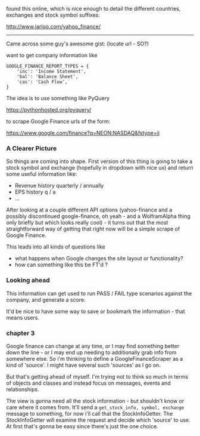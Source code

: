 found this online, which is nice enough to detail the different countries, exchanges and stock symbol suffixes:

http://www.jarloo.com/yahoo_finance/

***

Came across some guy's awesome gist: (locate url - SO?)


want to get company information like
```
GOOGLE_FINANCE_REPORT_TYPES = {
    'inc': 'Income Statement',
    'bal': 'Balance Sheet',
    'cas': 'Cash Flow',
}
```

The idea is to use something like PyQuery

https://pythonhosted.org/pyquery/

to scrape Google Finance urls of the form:

https://www.google.com/finance?q=NEON:NASDAQ&fstype=ii



### A Clearer Picture  
So things are coming into shape. First version of this thing is going to take a stock symbol and exchange (hopefully in dropdown with nice ux) and return some useful information like:
- Revenue history quarterly / annually
- EPS history q / a
- ...  
  
After looking at a couple different API options (yahoo-finance and a possibly discontinued google-finance, oh yeah - and a WolframAlpha thing only briefly but which looks really cool) - it turns out that the most straightforward way of getting that right now will be a simple scrape of Google Finance. 

This leads into all kinds of questions like  
- what happens when Google changes the site layout or functionality?  
- how can something like this be FT'd ?

### Looking ahead


This information can get used to run PASS / FAIL type scenarios against the company, and generate a score.

It'd be nice to have some way to save or bookmark the information - that means users. 


### chapter 3
Google finance can change at any time, or I may find something better down the line - or I may end up needing to additionally grab info from somewhere else. So i'm thinking to define a GoogleFinanceScraper as a kind of 'source'. I might have several such 'sources' as I go on. 

But that's getting ahead of myself. I'm trying not to think so much in terms of objects and classes and instead focus on 
messages, events and relationships.

The view is gonna need all the stock information - but shouldn't know or care where it comes from. It'll send a `get_stock_info, symbol, exchange` message to something, for now i'll call that the StockInfoGetter. The StockInfoGetter will examine the request and decide which 'source' to use. At first that's gonna be easy since there's just the one choice.
